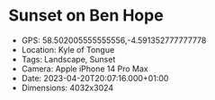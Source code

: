 # Sunset on Ben Hope

- GPS: 58.502005555555556,-4.591352777777778
- Location: Kyle of Tongue
- Tags: Landscape, Sunset
- Camera: Apple iPhone 14 Pro Max
- Date: 2023-04-20T20:07:16.000+01:00
- Dimensions: 4032x3024
